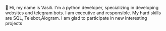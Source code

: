 👋 Hi, my name is Vasili.
I'm a python developer,
specializing in developing websites 
and telegram bots. I am executive and 
responsible.
My hard skills are SQL, Telebot,Aiogram. 
I am glad to participate in new 
interesting projects





























